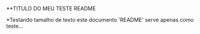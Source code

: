 **TITULO DO MEU TESTE README

*Testando tamalho de texto
este documento 'README' serve apenas como teste...
